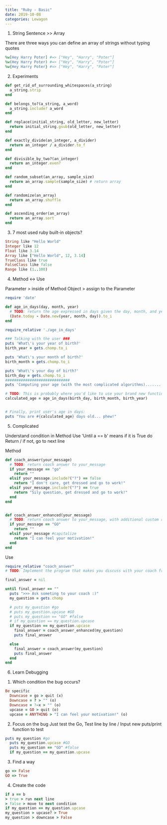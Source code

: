 ```yaml
---
title: "Ruby - Basic"
date: 2019-10-08
categories: Lewagon
---
```



1. String Sentence >> Array

There are three ways you can define an array of strings without typing quotes

```ruby
%w[Hey Harry Poter] #=> ["Hey", "Harry", "Poter"]
%w(Hey Harry Poter) #=> ["Hey", "Harry", "Poter"]
%w{Hey Harry Poter} #=> ["Hey", "Harry", "Poter"]
```


2. Experiments

```ruby
def get_rid_of_surrounding_whitespaces(a_string)
  a_string.strip
end

def belongs_to?(a_string, a_word)
  a_string.include? a_word
end

def replace(initial_string, old_letter, new_letter)
  return initial_string.gsub(old_letter, new_letter)
end

def exactly_divide(an_integer, a_divider)
  return an_integer / a_divider.to_f
end

def divisible_by_two?(an_integer)
  return an_integer.even?
end

def random_subset(an_array, sample_size)
  return an_array.sample(sample_size) # return array
end

def randomize(an_array)
  return an_array.shuffle
end

def ascending_order(an_array)
  return an_array.sort
end
```



3. 7 most used ruby built-in objects?

```ruby
String like "Hello World"
Integer like 12
Float like 3.14
Array like ["Hello World", 12, 3.14]
TrueClass like true
FalseClass like false
Range like (1..100)
```


4. Method <-> Use

Parameter > inside of Method
Object > assign to the Parameter

```ruby
require 'date'

def age_in_days(day, month, year)
  # TODO: return the age expressed in days given the day, month, and year of birth
  (Date.today - Date.new(year, month, day)).to_i
end
```

```ruby
require_relative './age_in_days'

### Talking with the user ###
puts 'What\'s your year of birth?'
birth_year = gets.chomp.to_i

puts 'What\'s your month of birth?'
birth_month = gets.chomp.to_i

puts 'What\'s your day of birth?'
birth_day = gets.chomp.to_i
#############################
puts 'Computing your age (with the most complicated algorithms)........'

# TODO: This is probably where you'd like to use your brand new function!
calculated_age = age_in_days(birth_day, birth_month, birth_year)


# Finally, print user's age in days:
puts "You are #{calculated_age} days old... phew!"
```



5. Complicated

Understand
condition in Method
Use 'Until a == b' means if it is True do Return / if not, go to next line


Method

```ruby
def coach_answer(your_message)
  # TODO: return coach answer to your_message
  if your_message == "go"
    return ""
  elsif your_message.include?("?") == false
    return "I don't care, get dressed and go to work!"
  elsif your_message.include?("?") == true
    return "Sily question, get dressed and go to work!"
  end
end


def coach_answer_enhanced(your_message)
  # TODO: return coach answer to your_message, with additional custom rules of yours!
  if your_message == "GO"
    return ""
  elsif your_message #capitalize
    return "I can feel your motivation!"
  end
end
```

Use
```ruby
require_relative "coach_answer"
# TODO: Implement the program that makes you discuss with your coach from the terminal.

final_answer = nil

until final_answer == ""
  puts ">>> Ask someting to your coach :)"
  my_question = gets.chomp

  # puts my_question #go
  # puts my_question.upcase #GO
  # puts my_question == "GO" #false
  # if my_question == my_question.upcase
  if my_question == my_question.upcase
    final_answer = coach_answer_enhanced(my_question)
    puts final_answer

  else
    final_answer = coach_answer(my_question)
    puts final_answer
  end
end
```


6. Learn Debugging

1) Which condition the bug occurs?
```ruby
Be specific
  Downcase = go > quit (x)
  Downcase = ? > "" (o)
  Downcase = ?=x > "" (o)
  upcase = GO > quit (o)
  upcase = ANYTHING > "I can feel your motivation!" (o)
 ```

2) Focus on the bug
Just test the Go, Test line by line / Input new puts/print function to test
```ruby
puts my_question #go
  puts my_question.upcase #GO
  puts my_question == "GO" #false
  if my_question == my_question.upcase
 ```

3) Find a way
```ruby
go => False
GO => True
```

4) Create the code

```ruby
if a == b
> true > run next line
> false > move to next condition
if my_question == my_question.upcase
my_question > upcase? > True
my_question > downcase > False
```
